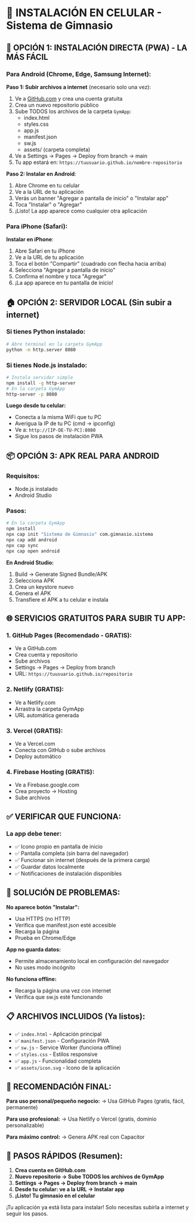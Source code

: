 # 📱 INSTALACIÓN EN CELULAR - Sistema de Gimnasio

## 🚀 OPCIÓN 1: INSTALACIÓN DIRECTA (PWA) - LA MÁS FÁCIL

### Para Android (Chrome, Edge, Samsung Internet):

**Paso 1: Subir archivos a internet** (necesario solo una vez):
1. Ve a [GitHub.com](https://github.com) y crea una cuenta gratuita
2. Crea un nuevo repositorio público
3. Sube TODOS los archivos de la carpeta `GymApp`:
   - index.html
   - styles.css
   - app.js
   - manifest.json
   - sw.js
   - assets/ (carpeta completa)
4. Ve a Settings → Pages → Deploy from branch → main
5. Tu app estará en: `https://tuusuario.github.io/nombre-repositorio`

**Paso 2: Instalar en Android**:
1. Abre Chrome en tu celular
2. Ve a la URL de tu aplicación
3. Verás un banner "Agregar a pantalla de inicio" o "Instalar app"
4. Toca "Instalar" o "Agregar"
5. ¡Listo! La app aparece como cualquier otra aplicación

### Para iPhone (Safari):

**Instalar en iPhone**:
1. Abre Safari en tu iPhone
2. Ve a la URL de tu aplicación
3. Toca el botón "Compartir" (cuadrado con flecha hacia arriba)
4. Selecciona "Agregar a pantalla de inicio"
5. Confirma el nombre y toca "Agregar"
6. ¡La app aparece en tu pantalla de inicio!

## 🏠 OPCIÓN 2: SERVIDOR LOCAL (Sin subir a internet)

### Si tienes Python instalado:
```bash
# Abre terminal en la carpeta GymApp
python -m http.server 8080
```

### Si tienes Node.js instalado:
```bash
# Instala servidor simple
npm install -g http-server
# En la carpeta GymApp
http-server -p 8080
```

**Luego desde tu celular:**
- Conecta a la misma WiFi que tu PC
- Averigua la IP de tu PC (cmd → ipconfig)
- Ve a: `http://[IP-DE-TU-PC]:8080`
- Sigue los pasos de instalación PWA

## 📦 OPCIÓN 3: APK REAL PARA ANDROID

### Requisitos:
- Node.js instalado
- Android Studio

### Pasos:
```bash
# En la carpeta GymApp
npm install
npx cap init "Sistema de Gimnasio" com.gimnasio.sistema
npx cap add android
npx cap sync
npx cap open android
```

**En Android Studio:**
1. Build → Generate Signed Bundle/APK
2. Selecciona APK
3. Crea un keystore nuevo
4. Genera el APK
5. Transfiere el APK a tu celular e instala

## 🌐 SERVICIOS GRATUITOS PARA SUBIR TU APP:

### 1. GitHub Pages (Recomendado - GRATIS):
- Ve a GitHub.com
- Crea cuenta y repositorio
- Sube archivos
- Settings → Pages → Deploy from branch
- URL: `https://tuusuario.github.io/repositorio`

### 2. Netlify (GRATIS):
- Ve a Netlify.com
- Arrastra la carpeta GymApp
- URL automática generada

### 3. Vercel (GRATIS):
- Ve a Vercel.com
- Conecta con GitHub o sube archivos
- Deploy automático

### 4. Firebase Hosting (GRATIS):
- Ve a Firebase.google.com
- Crea proyecto → Hosting
- Sube archivos

## ✅ VERIFICAR QUE FUNCIONA:

### La app debe tener:
- ✅ Icono propio en pantalla de inicio
- ✅ Pantalla completa (sin barra del navegador)
- ✅ Funcionar sin internet (después de la primera carga)
- ✅ Guardar datos localmente
- ✅ Notificaciones de instalación disponibles

## 🔧 SOLUCIÓN DE PROBLEMAS:

**No aparece botón "Instalar":**
- Usa HTTPS (no HTTP)
- Verifica que manifest.json esté accesible
- Recarga la página
- Prueba en Chrome/Edge

**App no guarda datos:**
- Permite almacenamiento local en configuración del navegador
- No uses modo incógnito

**No funciona offline:**
- Recarga la página una vez con internet
- Verifica que sw.js esté funcionando

## 📋 ARCHIVOS INCLUIDOS (Ya listos):

- ✅ `index.html` - Aplicación principal
- ✅ `manifest.json` - Configuración PWA
- ✅ `sw.js` - Service Worker (funciona offline)
- ✅ `styles.css` - Estilos responsive
- ✅ `app.js` - Funcionalidad completa
- ✅ `assets/icon.svg` - Icono de la aplicación

## 🎯 RECOMENDACIÓN FINAL:

**Para uso personal/pequeño negocio:**
→ Usa GitHub Pages (gratis, fácil, permanente)

**Para uso profesional:**
→ Usa Netlify o Vercel (gratis, dominio personalizable)

**Para máximo control:**
→ Genera APK real con Capacitor

## 🚀 PASOS RÁPIDOS (Resumen):

1. **Crea cuenta en GitHub.com**
2. **Nuevo repositorio → Sube TODOS los archivos de GymApp**
3. **Settings → Pages → Deploy from branch → main**
4. **Desde tu celular: ve a la URL → Instalar app**
5. **¡Listo! Tu gimnasio en el celular**

¡Tu aplicación ya está lista para instalar! Solo necesitas subirla a internet y seguir los pasos.